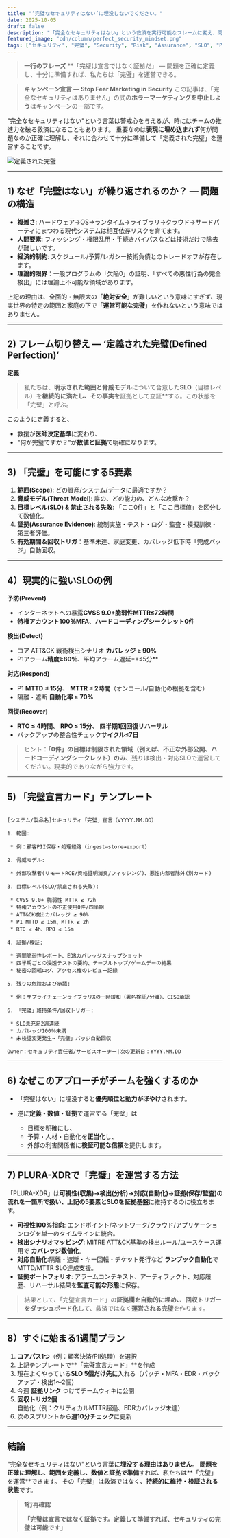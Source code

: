 ```yaml
---
title: "‘完璧なセキュリティはない’に埋没しないでください。"
date: 2025-10-05
draft: false
description: "「完全なセキュリティはない」という救済を実行可能なフレームに変え、問題を正確に定義・準備して範囲内の「完壁」を運営する方法を整理します。"
featured_image: "cdn/column/perfect_security_mindset.png"
tags: ["セキュリティ", "完璧", "Security", "Risk", "Assurance", "SLO", "PLURA-XDR"]
---
```


> **一行のフレーズ**
> **「完璧は宣言ではなく証拠だ」 — 問題を正確に定義し、十分に準備すれば、私たちは「完璧」を運営できる。

> **キャンペーン宣言 — Stop Fear Marketing in Security**
> この記事は、「完全なセキュリティはありません」の式の**ホラーマーケティングを中止しよう**はキャンペーンの一部です。

"完全なセキュリティはない"という言葉は警戒心を与えるが、時にはチームの推進力を破る救済になることもあります。
重要なのは**表現に埋め込まれず**何が問題なのか正確に理解し、それに合わせて十分に準備して「定義された完璧」を運営することです。

![定義された完璧](https://blog.plura.io/cdn/column/perfect_security_mindset.png)

<!--more-->

---

## 1) なぜ「完璧はない」が繰り返されるのか？ — 問題の構造

* **複雑さ**: ハードウェア→OS→ランタイム→ライブラリ→クラウド→サードパーティにまつわる現代システムは相互依存リスクを育てます。
* **人間要素**: フィッシング・権限乱用・手続きバイパスなどは技術だけで除去が難しいです。
* **経済的制約**: スケジュール/予算/レガシー技術負債とのトレードオフが存在します。
* **理論的限界**：一般プログラムの「欠陥0」の証明、「すべての悪性行為の完全検出」には理論上不可能な領域があります。

上記の理由は、全面的・無限大の「**絶対安全**」が難しいという意味にすぎず、現実世界の特定の範囲と家庭の下で「**運営可能な完璧**」を作れないという意味ではありません。

---

## 2) フレーム切り替え — ‘定義された完璧(Defined Perfection)’

**定義**

> 私たちは、**明示された範囲と脅威モデル**について合意した**SLO**（目標レベル）を**継続的に満たし、その事実を**証拠として立証**する。この状態を「完壁」と呼ぶ。

このように定義すると、

* 救援が**医師決定基準**に変わり、
* "何が完璧ですか？"が**数値と証拠**で明確になります。

---

## 3) 「完壁」を可能にする5要素

1. **範囲(Scope)**: どの資産/システム/データに最適ですか？
2. **脅威モデル(Threat Model)**: 誰の、どの能力の、どんな攻撃か？
3. **目標レベル(SLO) & 禁止される失敗**: 「ここ0件」と「ここ目標値」を区分して数値化。
4. **証拠(Assurance Evidence)**: 統制実施・テスト・ログ・監査・模擬訓練・第三者評価。
5. **有効期間＆回収トリガ**：基準未達、家庭変更、カバレッジ低下時「完成バッジ」自動回収。

---

## 4）現実的に強いSLOの例

**予防(Prevent)**

* インターネットへの暴露**CVSS 9.0+脆弱性MTTR≤72時間**
* **特権アカウント100％MFA**、**ハードコーディングシークレット0件**

**検出(Detect)**

* コア ATT&CK 戦術検出シナリオ **カバレッジ ≥ 90%**
* P1アラーム**精度≥80％**、平均アラーム遅延**≤5分**

**対応(Respond)**

* P1 **MTTD ≤ 15分**、 **MTTR ≤ 2時間**（オンコール/自動化の根拠を含む）
* 隔離・遮断 **自動化率 ≥ 70%**

**回復(Recover)**

* **RTO ≤ 4時間**、 **RPO ≤ 15分**、 **四半期1回回復リハーサル**
* バックアップの整合性チェック**サイクル≤7日**

> ヒント：**「0件」の目標は制限された領域（例えば、不正な外部公開、ハードコーディングシークレット）のみ**、残りは検出・対応SLOで運営してください。現実的でありながら強力です。

---

## 5) 「完璧宣言カード」テンプレート

```

[システム/製品名]セキュリティ「完璧」宣言（vYYYY.MM.DD）

1. 範囲:

 * 例：顧客PII保存・処理経路（ingest→store→export）

2. 脅威モデル:

 * 外部攻撃者(リモートRCE/資格証明消臭/フィッシング)、悪性内部者除外(別カード)

3. 目標レベル(SLO/禁止される失敗):

 * CVSS 9.0+ 脆弱性 MTTR ≤ 72h
 * 特権アカウントの不正使用0件/四半期
 * ATT&CK検出カバレッジ ≥ 90%
 * P1 MTTD ≤ 15m、MTTR ≤ 2h
 * RTO ≤ 4h、RPO ≤ 15m

4. 証拠/検証:

 * 週間脆弱性レポート、EDRカバレッジスナップショット
 * 四半期ごとの浸透テストの要約、テーブルトップ/ゲームデーの結果
 * 秘密の回転ログ、アクセス権のレビュー記録

5. 残りの危険および承認:

 * 例：サプライチェーンライブラリXの一時緩和（署名検証/分離）、CISO承認

6. 「完璧」維持条件/回収トリガー:

 * SLO未充足2週連続
 * カバレッジ100％未満
 * 未検証変更発生→「完壁」バッジ自動回収

Owner：セキュリティ責任者/サービスオーナー|次の更新日：YYYY.MM.DD

```

---

## 6) なぜこのアプローチがチームを強くするのか

* 「完璧はない」に埋没すると**優先順位と動力がぼやけ**されます。
* 逆に**定義・数値・証拠**で運営する「完壁」は

  * 目標を明確にし、
  * 予算・人材・自動化を**正当化**し、
  * 外部の利害関係者に**検証可能な信頼**を提供します。

---

## 7) PLURA-XDRで「完璧」を運営する方法

「PLURA-XDR」は**可視性(収集)→検出(分析)→対応(自動化)→証拠(保存/監査)**の流れを一箇所で扱い、上記の5要素とSLOを**証拠基盤**に維持するのに役立ちます。

* **可視性100%指向**: エンドポイント/ネットワーク/クラウド/アプリケーションログを単一のタイムラインに統合。
* **検出シナリオマッピング**: MITRE ATT&CK基準の検出ルール/ユースケース運用で **カバレッジ数値化**。
* **対応自動化**:隔離・遮断・キー回転・チケット発行など **ランブック自動化**でMTTD/MTTR SLO達成支援。
* **証拠ポートフォリオ**: アラームコンテキスト、アーティファクト、対応履歴、リハーサル結果を**監査可能な形態**に保存。

>結果として、「完璧宣言カード」の**証拠欄を自動的に埋め、**、**回収トリガーをダッシュ​​ボード化**して、救済ではなく**運営される完璧**を作ります。

---

## 8）すぐに始まる1週間プラン

1. **コアパス1つ**（例：顧客決済/PII処理）を選択
2. 上記テンプレートで**「完璧宣言カード」**を作成
3. 現在よくやっている**SLO 5個だけ先に**入れる（パッチ・MFA・EDR・バックアップ・検出1～2個）
4. 今週 **証拠リンク** つけてチームウィキに公開
5. **回収トリガ2個**自動化（例：クリティカルMTTR超過、EDRカバレッジ未達）
6. 次のスプリントから**週10分チェック**に更新

---

## 結論

"完全なセキュリティはない"という言葉に**埋没する理由はありません**。
**問題を正確に理解し、範囲を定義し、数値と証拠で準備**すれば、私たちは**「完璧」を運営**できます。
その「完壁」は救済ではなく、**持続的に維持・検証される状態**です。

> **1行再確認**
> 
> **「完璧は宣言ではなく証拠です。定義して準備すれば、セキュリティの完璧は可能です」**

